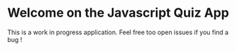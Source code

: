 # Welcome on the Javascript Quiz App

This is a work in progress application. Feel free too open issues if you find a bug !
